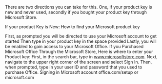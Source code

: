 There are two directions you can take for this. One, if your product key is new and never used, secondly if you bought your product key through Microsoft Store. 

If your product Key is New:
How to find your Microsoft product key

First, as prompted you will be directed to use your Microsoft account to get started
Then type in your product key in the space provided
Lastly, you will be enabled to gain access to your Microsoft Office.
If you Purchased Microsoft Office Through the Microsoft Store, Here is where to enter your Product key:
First, in the search bar, type in www.microsoftstore.com. Next, navigate to the upper right corner of the screen and select Sign In. Then, when prompted, type in your user ID and password that you used to purchase Office.
Signing in Microsoft account office.com/setup or microsoft.com
